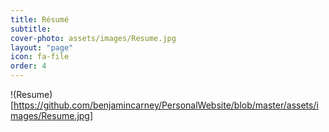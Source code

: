 ```yaml
---
title: Résumé
subtitle: 
cover-photo: assets/images/Resume.jpg
layout: "page"
icon: fa-file
order: 4
---
```


!(Resume)[https://github.com/benjamincarney/PersonalWebsite/blob/master/assets/images/Resume.jpg]

